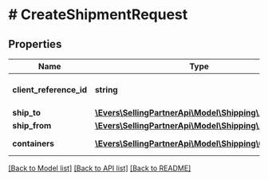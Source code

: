 # # CreateShipmentRequest

## Properties

Name | Type | Description | Notes
------------ | ------------- | ------------- | -------------
**client_reference_id** | **string** | Client reference id. |
**ship_to** | [**\Evers\SellingPartnerApi\Model\Shipping\Address**](Address.md) |  |
**ship_from** | [**\Evers\SellingPartnerApi\Model\Shipping\Address**](Address.md) |  |
**containers** | [**\Evers\SellingPartnerApi\Model\Shipping\Container[]**](Container.md) | A list of container. |

[[Back to Model list]](../../README.md#models) [[Back to API list]](../../README.md#endpoints) [[Back to README]](../../README.md)

